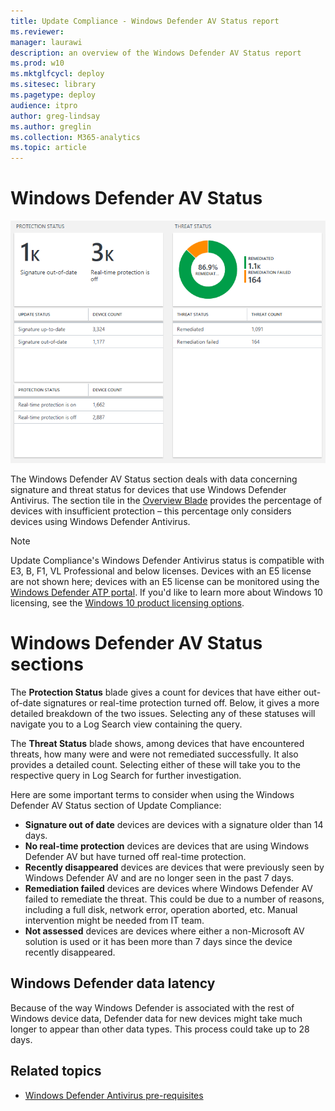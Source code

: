 ```yaml
---
title: Update Compliance - Windows Defender AV Status report
ms.reviewer: 
manager: laurawi
description: an overview of the Windows Defender AV Status report
ms.prod: w10
ms.mktglfcycl: deploy
ms.sitesec: library
ms.pagetype: deploy
audience: itpro
author: greg-lindsay
ms.author: greglin
ms.collection: M365-analytics
ms.topic: article
---
```


# Windows Defender AV Status

![The Windows Defender AV Status report](images/UC_workspace_WDAV_status.png)

The Windows Defender AV Status section deals with data concerning signature and threat status for devices that use Windows Defender Antivirus. The section tile in the [Overview Blade](update-compliance-using.md#overview-blade) provides the percentage of devices with insufficient protection – this percentage only considers devices using Windows Defender Antivirus.

>[!NOTE]
>Update Compliance's Windows Defender Antivirus status is compatible with E3, B, F1, VL Professional and below licenses. Devices with an E5 license are not shown here; devices with an E5 license can be monitored using the [Windows Defender ATP portal](https://docs.microsoft.com/windows/security/threat-protection/windows-defender-atp/configure-endpoints-windows-defender-advanced-threat-protection). If you'd like to learn more about Windows 10 licensing, see the [Windows 10 product licensing options](https://www.microsoft.com/Licensing/product-licensing/windows10.aspx). 

# Windows Defender AV Status sections
The **Protection Status** blade gives a count for devices that have either out-of-date signatures or real-time protection turned off. Below, it gives a more detailed breakdown of the two issues. Selecting any of these statuses will navigate you to a Log Search view containing the query. 

The **Threat Status** blade shows, among devices that have encountered threats, how many were and were not remediated successfully. It also provides a detailed count. Selecting either of these will take you to the respective query in Log Search for further investigation. 

Here are some important terms to consider when using the Windows Defender AV Status section of Update Compliance:
* **Signature out of date** devices are devices with a signature older than 14 days.
* **No real-time protection** devices are devices that are using Windows Defender AV but have turned off real-time protection.
* **Recently disappeared** devices are devices that were previously seen by Windows Defender AV and are no longer seen in the past 7 days.
* **Remediation failed** devices are devices where Windows Defender AV failed to remediate the threat. This could be due to a number of reasons, including a full disk, network error, operation aborted, etc. Manual intervention might be needed from IT team.
* **Not assessed** devices are devices where either a non-Microsoft AV solution is used or it has been more than 7 days since the device recently disappeared.

## Windows Defender data latency
Because of the way Windows Defender is associated with the rest of Windows device data, Defender data for new devices might take much longer to appear than other data types. This process could take up to 28 days. 

## Related topics

- [Windows Defender Antivirus pre-requisites](https://docs.microsoft.com/windows/security/threat-protection/windows-defender-antivirus/troubleshoot-reporting#confirm-pre-requisites)
